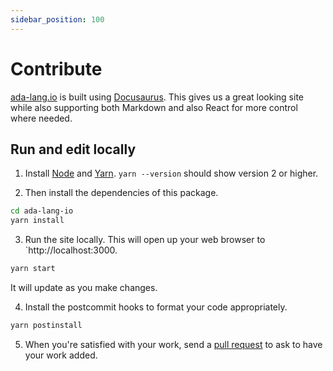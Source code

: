 ```yaml
---
sidebar_position: 100
---
```


# Contribute

[ada-lang.io](https://ada-lang.io) is built using [Docusaurus](https://docusaurus.io/).
This gives us a great looking site while also supporting both Markdown and also
React for more control where needed.

## Run and edit locally

1. Install [Node][url-node] and [Yarn][url-yarn]. `yarn --version` should show version 2 or higher.

2. Then install the dependencies of this package.

```bash
cd ada-lang-io
yarn install
```

3. Run the site locally. This will open up your web browser to `http://localhost:3000.

```bash
yarn start
```

It will update as you make changes.

4. Install the postcommit hooks to format your code appropriately.

```bash
yarn postinstall
```

5. When you're satisfied with your work, send a [pull request][url-ghpr] to ask to
   have your work added.

[url-node]: https://nodejs.org/en/download/
[url-yarn]: https://yarnpkg.com/getting-started/install
[url-ghpr]: https://github.com/ada-lang-io/ada-lang-io/pulls
